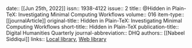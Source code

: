 date:: [[Jun 25th, 2022]]
issn:: 1938-4122
issue:: 2
title:: @Hidden in Plain-TeX: Investigating Minimal Computing Workflows
volume:: 016
item-type:: [[journalArticle]]
original-title:: Hidden in Plain-TeX: Investigating Minimal Computing Workflows
short-title:: Hidden in Plain-TeX
publication-title:: Digital Humanities Quarterly
journal-abbreviation:: DHQ
authors:: [[Nabeel Siddiqui]]
links:: [Local library](zotero://select/groups/2386895/items/TYAYCRYX), [Web library](https://www.zotero.org/groups/2386895/items/TYAYCRYX)
